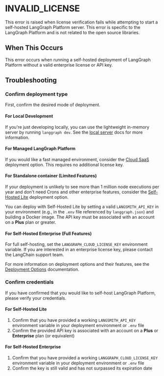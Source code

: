 # INVALID_LICENSE

This error is raised when license verification fails while attempting to start a self-hosted LangGraph Platform server. This error is specific to the LangGraph Platform and is not related to the open source libraries.

## When This Occurs

This error occurs when running a self-hosted deployment of LangGraph Platform without a valid enterprise license or API key.

## Troubleshooting

### Confirm deployment type

First, confirm the desired mode of deployment.

#### For Local Development

If you're just developing locally, you can use the lightweight in-memory server by running `langgraph dev`.
See the [local server](../../tutorials/langgraph-platform/local-server.md) docs for more information.

#### For Managed LangGraph Platform

If you would like a fast managed environment, consider the [Cloud SaaS](../../concepts/langgraph_cloud.md) deployment option. This requires no additional license key.

#### For Standalone container (Limited Features)

If your deployment is unlikely to see more than 1 million node executions per year and don't need Crons and other enterprise features, consider the [Self-Hosted Lite](../../concepts/deployment_options.md) deployment option.

You can deploy with Self-Hosted Lite by setting a valid `LANGSMITH_API_KEY` in your environment (e.g., in the `.env` file referenced by `langgraph.json`) and building a Docker image. The API key must be associated with an account on a **Plus** plan or greater.

#### For Self-Hosted Enterprise (Full Features)

For full self-hosting, set the `LANGGRAPH_CLOUD_LICENSE_KEY` environment variable. If you are interested in an enterprise license key, please contact the LangChain support team.

For more information on deployment options and their features, see the [Deployment Options](../../concepts/deployment_options.md) documentation.

### Confirm credentials

If you have confirmed that you would like to self-host LangGraph Platform, please verify your credentials.

#### For Self-Hosted Lite

1. Confirm that you have provided a working `LANGSMITH_API_KEY` environment variable in your deployment environment or `.env` file
2. Confirm the provided API key is associated with an account on a **Plus** or **Enterprise** plan (or equivalent)

#### For Self-Hosted Enterprise

1. Confirm that you have provided a working `LANGGRAPH_CLOUD_LICENSE_KEY` environment variable in your deployment environment or `.env` file
2. Confirm the key is still valid and has not surpassed its expiration date